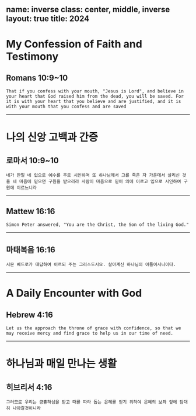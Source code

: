 name: inverse
class: center, middle, inverse
layout: true
title: 2024
---

# My Confession of Faith and Testimony

## Romans 10:9~10

```
That if you confess with your mouth, "Jesus is Lord", and believe in your heart that God raised him from the dead, you will be saved. For it is with your heart that you believe and are justified, and it is with your mouth that you confess and are saved
```

---

# 나의 신앙 고백과 간증

## 로마서 10:9~10

```
네가 만일 네 입으로 예수를 주로 시인하며 또 하나님께서 그를 죽은 자 가운데서 살리신 것을 네 마음에 믿으면 구원을 받으리라 사람이 마음으로 믿어 의에 이르고 입으로 시인하여 구원에 이르느니라
```

---

## Mattew 16:16

```
Simon Peter answered, "You are the Christ, the Son of the living God."
```

---

## 마태복음 16:16

```
시몬 베드로가 대답하여 이르되 주는 그리스도시요. 살아계신 하나님의 아들이시니이다.
```

---

# A Daily Encounter with God

## Hebrew 4:16

```
Let us the approach the throne of grace with confidence, so that we may receive mercy and find grace to help us in our time of need.
```

---

# 하나님과 매일 만나는 생활

## 히브리서 4:16

```
그러므로 우리는 긍휼하심을 받고 때를 따라 돕는 은혜를 얻기 위하여 은혜의 보좌 앞에 담대히 나아갈것이니라
```
